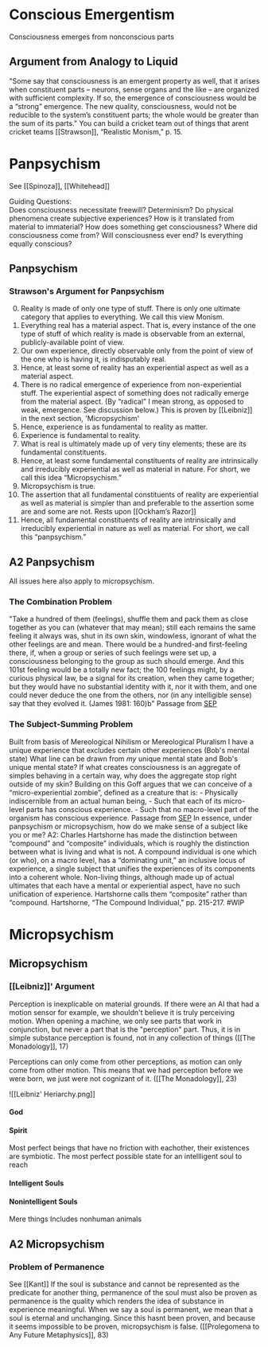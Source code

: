 # Conscious Emergentism

Consciousness emerges from nonconscious parts

## Argument from Analogy to Liquid
"Some say that consciousness is an emergent property as well, that it arises when constituent parts – neurons, sense organs and the like – are organized with sufficient complexity. If so, the emergence of consciousness would be a  “strong” emergence. The new quality, consciousness, would not be reducible to the system’s constituent parts; the whole would be greater than the sum of its parts."
	You can build a cricket team out of things that arent cricket teams
		[[Strawson]], “Realistic Monism,” p. 15.


# Panpsychism
See [[Spinoza]], [[Whitehead]]

Guiding Questions:  
Does consciousness necessitate freewill? Determinism?
Do physical phenomena create subjective experiences? How is it translated from material to immaterial?
How does something get consciousness?
Where did consciousness come from?
Will consciousness ever end?
Is everything equally conscious?

## Panpsychism

### Strawson's Argument for Panpsychism
0.	Reality is made of only one type of stuff. There is only one ultimate category that applies to everything. We call this view Monism.
1.	Everything real has a material aspect. That is, every instance of the one type of stuff of which reality is made is observable from an external, publicly-available point of view.
2.	Our own experience, directly observable only from the point of view of the one who is having it, is indisputably real.
3.	Hence, at least some of reality has an experiential aspect as well as a material aspect.
4.	There is no radical emergence of experience from non-experiential stuff. The experiential aspect of something does not radically emerge from the material aspect. (By “radical” I mean strong, as opposed to weak, emergence. See discussion below.)
	This is proven by [[Leibniz]] in the next section, 'Micropsychism'
5.	Hence, experience is as fundamental to reality as matter.
5.	Experience is fundamental to reality.
6.	What is real is ultimately made up of very tiny elements; these are its fundamental constituents.
7.	Hence, at least some fundamental constituents of reality are intrinsically and irreducibly experiential as well as material in nature. For short, we call this idea “Micropsychism.”
7.	Micropsychism is true.
8.	The assertion that all fundamental constituents of reality are experiential as well as material is simpler than and preferable to the assertion some are and some are not. 
	Rests upon [[Ockham’s Razor]]
9.	Hence, all fundamental constituents of reality are intrinsically and irreducibly experiential in nature as well as material. For short, we call this “panpsychism.”

## A2 Panpsychism

All issues here also apply to micropsychism. 

### The Combination Problem
"Take a hundred of them (feelings), shuffle them and pack them as close together as you can (whatever that may mean); still each remains the same feeling it always was, shut in its own skin, windowless, ignorant of what the other feelings are and mean. There would be a hundred-and first-feeling there, if, when a group or series of such feelings were set up, a consciousness belonging to the group as such should emerge. And this 101st feeling would be a totally new fact; the 100 feelings might, by a curious physical law, be a signal for its creation, when they came together; but they would have no substantial identity with it, nor it with them, and one could never deduce the one from the others, nor (in any intelligible sense) say that they evolved it. (James 1981: 160)b"
	Passage from [SEP](https://plato.stanford.edu/entries/panpsychism/#CombProb)

### The Subject-Summing Problem
Built from basis of Mereological Nihilism or Mereological Pluralism
I have a unique experience that excludes certain other experiences (Bob's mental state) What line can be drawn from *my* unique mental state and Bob's unique mental state? If what creates consciousness is an aggregate of simples behaving in a certain way, why does the aggregate stop right outside of my skin?
	Building on this Goff argues that we can conceive of a “micro-experiential zombie”, defined as a creature that is:
	-   Physically indiscernible from an actual human being,
	-   Such that each of its micro-level parts has conscious experience.
	-   Such that no macro-level part of the organism has conscious experience.
		Passage from [SEP](https://plato.stanford.edu/entries/panpsychism/#CombProb)
In essence, under panpsychism or micropsychism, how do we make sense of a subject like you or me?
	A2: Charles Hartshorne has made the distinction between “compound” and “composite” individuals, which is roughly the distinction between what is living and what is not. A compound individual is one which (or who), on a macro level, has a “dominating unit,” an inclusive locus of experience, a single subject that unifies the experiences of its components into a coherent whole. Non-living things, although made up of actual ultimates that each have a mental or experiential aspect, have no such unification of experience. Hartshorne calls them “composite” rather than “compound.
		Hartshorne, “The Compound Individual,” pp. 215-217. 
		#WIP 




# Micropsychism

## Micropsychism
### [[Leibniz]]' Argument
Perception is inexplicable on material grounds. If there were an AI that had a motion sensor for example, we shouldn't believe it is truly perceiving motion. When opening a machine, we only see parts that work in conjunction, but never a part that is the "perception" part. Thus, it is in simple substance perception is found, not in any collection of things ([[The Monadology]], 17)

Perceptions can only come from other perceptions, as motion can only come from other motion.
	This means that we had perception before we were born, we just were not cognizant of it. ([[The Monadology]], 23)

![[Leibniz' Heriarchy.png]]

#### God

#### Spirit
Most perfect beings that have no friction with eachother, their existences are symbiotic. The most perfect possible state for an intellligent soul to reach

#### Intelligent Souls

#### Nonintelligent Souls
Mere things
Includes nonhuman animals

## A2 Micropsychism

### Problem of Permanence
See [[Kant]]
If the soul is substance and cannot be represented as the predicate for another thing, permanence of the soul must also be proven as permanence is the quality which renders the idea of substance in experience meaningful. When we say a soul is permanent, we mean that a soul is eternal and unchanging.  Since this hasnt been proven, and because it seems impossible to be proven, micropsychism is false.
	([[Prolegomena to Any Future Metaphysics]], 83)